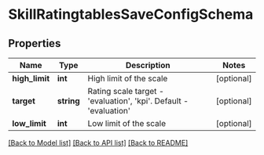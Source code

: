 # SkillRatingtablesSaveConfigSchema

## Properties
Name | Type | Description | Notes
------------ | ------------- | ------------- | -------------
**high_limit** | **int** | High limit of the scale | [optional] 
**target** | **string** | Rating scale target - &#39;evaluation&#39;, &#39;kpi&#39;. Default - &#39;evaluation&#39; | [optional] 
**low_limit** | **int** | Low limit of the scale | [optional] 

[[Back to Model list]](../README.md#documentation-for-models) [[Back to API list]](../README.md#documentation-for-api-endpoints) [[Back to README]](../README.md)


